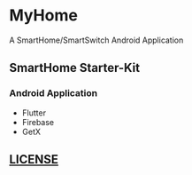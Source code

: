 # MyHome
   
   A SmartHome/SmartSwitch Android Application

## SmartHome Starter-Kit

### Android Application

- Flutter
- Firebase
- GetX


## [LICENSE](LICENSE)